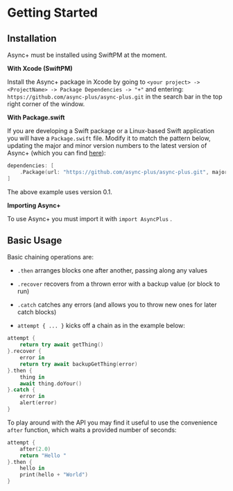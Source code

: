 # Getting Started

## Installation

Async+ must be installed using SwiftPM at the moment.

**With Xcode (SwiftPM)** 

Install the Async+ package in Xcode by going to `<your project> -> <ProjectName> -> Package Dependencies -> "+"` and entering: `https://github.com/async-plus/async-plus.git` in the search bar in the top right corner of the window.

**With Package.swift**

If you are developing a Swift package or a Linux-based Swift application you will have a `Package.swift` file. Modify it to match the pattern below, updating the major and minor version numbers to the latest version of Async+ (which you can find [here](https://github.com/async-plus/async-plus/tags)):

```swift
dependencies: [
    .Package(url: "https://github.com/async-plus/async-plus.git", majorVersion: 0, minor: 1),
] 
```

The above example uses version 0.1.

**Importing Async+**

To use Async+ you must import it with `import AsyncPlus` .

## Basic Usage

Basic chaining operations are:

* `.then` arranges blocks one after another, passing along any values

* `.recover` recovers from a thrown error with a backup value (or block to run)
* `.catch` catches any errors (and allows you to throw new ones for later catch blocks)
* `attempt { ... }` kicks off a chain as in the example below:

```swift
attempt {
    return try await getThing()
}.recover {
    error in
    return try await backupGetThing(error)
}.then {
    thing in
    await thing.doYour()
}.catch {
    error in
    alert(error)
}
```

To play around with the API you may find it useful to use the convenience `after` function, which waits a provided number of seconds:

```swift
attempt {
    after(2.0)
    return "Hello "
}.then {
    hello in 
    print(hello + "World")
}
```



